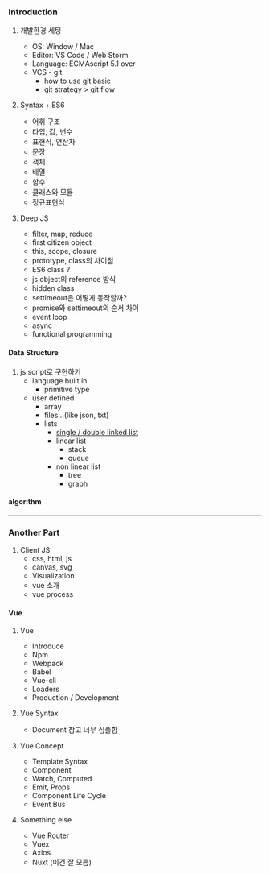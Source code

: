 ### Introduction

1. 개발환경 세팅
    - OS: Window / Mac
    - Editor: VS Code / Web Storm
    - Language: ECMAscript 5.1 over
    - VCS - git
        - how to use git basic
        - git strategy > git flow
        
2. Syntax + ES6
    - 어휘 구조
    - 타입, 값, 변수
    - 표현식, 연산자
    - 문장
    - 객체
    - 배열
    - 함수
    - 클래스와 모듈
    - 정규표현식

3. Deep JS
    - filter, map, reduce
    - first citizen object
    - this, scope, closure
    - prototype, class의 차이점
    - ES6 class ?
    - js object의 reference 방식
    - hidden class
    - settimeout은 어떻게 동작할까? 
    - promise와 settimeout의 순서 차이
    - event loop
    - async
    - functional programming

#### Data Structure

1. js script로 구현하기
    - language built in
        - primitive type
    - user defined
        - array
        - files ..(like json, txt)
        - lists
            - [single / double linked list](https://code.tutsplus.com/articles/data-structures-with-javascript-singly-linked-listand-doubly-linked-list--cms-23392)
            - linear list
                - stack
                - queue
            - non linear list
                - tree
                - graph

#### algorithm



-----------
### Another Part
1. Client JS
    - css, html, js
    - canvas, svg
    - Visualization
    - vue 소개
    - vue process
#### Vue
1. Vue
    - Introduce
    - Npm
    - Webpack
    - Babel
    - Vue-cli
    - Loaders
    - Production / Development

2. Vue Syntax
    - Document 참고 너무 심플함

3. Vue Concept
    - Template Syntax
    - Component
    - Watch, Computed
    - Emit, Props
    - Component Life Cycle
    - Event Bus

4. Something else
    - Vue Router
    - Vuex
    - Axios
    - Nuxt (이건 잘 모름)


